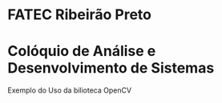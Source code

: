 # FATEC Ribeirão Preto
# Colóquio de Análise e Desenvolvimento de Sistemas

Exemplo do Uso da bilioteca OpenCV

